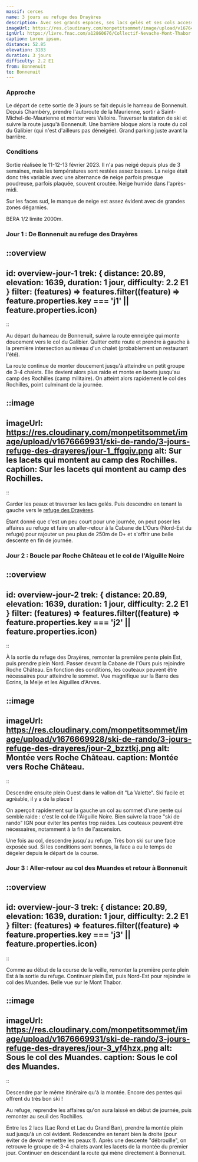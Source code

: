 ```yaml
---
massif: cerces
name: 3 jours au refuge des Drayères
description: Avec ses grands espaces, ses lacs gelés et ses cols accessibles, le haut de la vallée de la Clarée offre de très belles opportunités pour le ski de rando. C'est encore plus vrai dès la mi-février avec l'ouverture de la période de gardiennage des refuges qui permettent de profiter de ce massif dans un cadre familial et confortable le temps d'un long week end.
imageUrl: https://res.cloudinary.com/monpetitsommet/image/upload/v1676465308/ski-de-rando/3-jours-refuge-des-drayeres/cover_mt8enw.jpg
ignUrl: https://livre.fnac.com/a12860676/Collectif-Nevache-Mont-Thabor
caption: Lorem ipsum.
distance: 52.85
elevation: 3183
duration: 3 jours
difficulty: 2.2 E1
from: Bonnenuit
to: Bonnenuit
---
```


### Approche
Le départ de cette sortie de 3 jours se fait depuis le hameau de Bonnenuit. Depuis Chambéry, prendre l'autoroute de la Maurienne, sortir à Saint-Michel-de-Maurienne et monter vers Valloire. Traverser la station de ski et suivre la route jusqu'à Bonnenuit. Une barrière bloque alors la route du col du Galibier (qui n'est d'ailleurs pas déneigée). Grand parking juste avant la barrière. 

### Conditions
Sortie réalisée le 11-12-13 février 2023. Il n'a pas neigé depuis plus de 3 semaines, mais les températures sont restées assez basses. La neige était donc très variable avec une alternance de neige parfois presque poudreuse, parfois plaquée, souvent croutée. Neige humide dans l'après-midi.

Sur les faces sud, le manque de neige est assez évident avec de grandes zones dégarnies.

BERA 1/2 limite 2000m.

### Jour 1 : De Bonnenuit au refuge des Drayères

::overview
---
id: overview-jour-1
trek: { distance: 20.89, elevation: 1639, duration: 1 jour, difficulty: 2.2 E1 }
filter: (features) => features.filter((feature) => feature.properties.key === 'j1' || feature.properties.icon)
---
::

Au départ du hameau de Bonnenuit, suivre la route enneigée qui monte doucement vers le col du Galibier. Quitter cette route et prendre à gauche à la première intersection au niveau d'un chalet (probablement un restaurant l'été).

La route continue de monter doucement jusqu'à atteindre un petit groupe de 3-4 chalets. Elle devient alors plus raide et monte en lacets jusqu'au camp des Rochilles (camp militaire). On atteint alors rapidement le col des Rochilles, point culminant de la journée.

::image
---
imageUrl: https://res.cloudinary.com/monpetitsommet/image/upload/v1676669931/ski-de-rando/3-jours-refuge-des-drayeres/jour-1_ffgqiv.png
alt: Sur les lacets qui montent au camp des Rochilles.
caption: Sur les lacets qui montent au camp des Rochilles.
---
::

Garder les peaux et traverser les lacs gelés. Puis descendre en tenant la gauche vers le [refuge des Drayères](/refuges/refuge-des-drayeres).

Étant donné que c'est un peu court pour une journée, on peut poser les affaires au refuge et faire un aller-retour à la Cabane de L'Ours (Nord-Est du refuge) pour rajouter un peu plus de 250m de D+ et s'offrir une belle descente en fin de journée.


### Jour 2 : Boucle par Roche Château et le col de l'Aiguille Noire

::overview
---
id: overview-jour-2
trek: { distance: 20.89, elevation: 1639, duration: 1 jour, difficulty: 2.2 E1 }
filter: (features) => features.filter((feature) => feature.properties.key === 'j2' || feature.properties.icon)
---
::

À la sortie du refuge des Drayères, remonter la première pente plein Est, puis prendre plein Nord. Passer devant la Cabane de l'Ours puis rejoindre Roche Château. En fonction des conditions, les couteaux peuvent être nécessaires pour atteindre le sommet. Vue magnifique sur la Barre des Écrins, la Meije et les Aiguilles d'Arves.

::image
---
imageUrl: https://res.cloudinary.com/monpetitsommet/image/upload/v1676669928/ski-de-rando/3-jours-refuge-des-drayeres/jour-2_bzztkj.png
alt: Montée vers Roche Château.
caption: Montée vers Roche Château.
---
::

Descendre ensuite plein Ouest dans le vallon dit "La Valette". Ski facile et agréable, il y a de la place !

On aperçoit rapidement sur la gauche un col au sommet d'une pente qui semble raide : c'est le col de l'Aiguille Noire. Bien suivre la trace "ski de rando" IGN pour éviter les pentes trop raides. Les couteaux peuvent être nécessaires, notamment à la fin de l'ascension.

Une fois au col, descendre jusqu'au refuge. Très bon ski sur une face exposée sud. Si les conditions sont bonnes, la face a eu le temps de dégeler depuis le départ de la course. 

### Jour 3 : Aller-retour au col des Muandes et retour à Bonnenuit

::overview
---
id: overview-jour-3
trek: { distance: 20.89, elevation: 1639, duration: 1 jour, difficulty: 2.2 E1 }
filter: (features) => features.filter((feature) => feature.properties.key === 'j3' || feature.properties.icon)
---
::

Comme au début de la course de la veille, remonter la première pente plein Est à la sortie du refuge. Continuer plein Est, puis Nord-Est pour rejoindre le col des Muandes. Belle vue sur le Mont Thabor.

::image
---
imageUrl: https://res.cloudinary.com/monpetitsommet/image/upload/v1676669931/ski-de-rando/3-jours-refuge-des-drayeres/jour-3_yf4hzx.png
alt: Sous le col des Muandes.
caption: Sous le col des Muandes.
---
::

Descendre par le même itinéraire qu'à la montée. Encore des pentes qui offrent du très bon ski !

Au refuge, reprendre les affaires qu'on aura laissé en début de journée, puis remonter au seuil des Rochilles.

Entre les 2 lacs (Lac Rond et Lac du Grand Ban), prendre la montée plein sud jusqu'à un col évident. Redescendre en tenant bien la droite (pour éviter de devoir remettre les peaux !). Après une descente "débrouille", on retrouve le groupe de 3-4 chalets avant les lacets de la montée du premier jour. Continuer en descendant la route qui mène directement à Bonnenuit.

